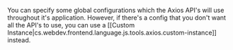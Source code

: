 
You can specify some global configurations which the Axios API's will use throughout it's application. However, if there's a config that you don't want all the API's to use, you can use a [[Custom Instance|cs.webdev.frontend.language.js.tools.axios.custom-instance]] instead.
